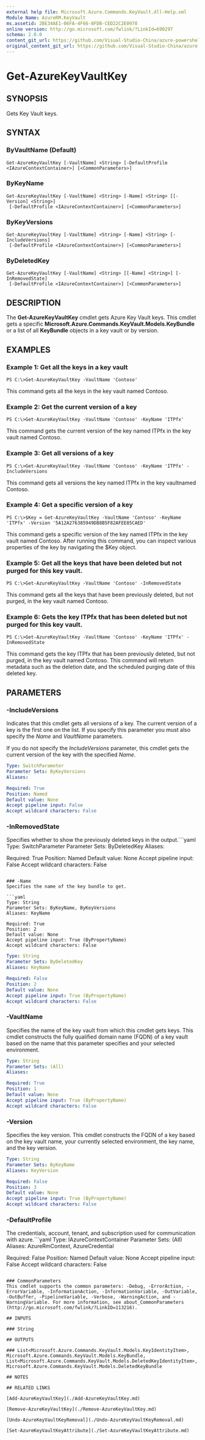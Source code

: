 ```yaml
---
external help file: Microsoft.Azure.Commands.KeyVault.dll-Help.xml
Module Name: AzureRM.KeyVault
ms.assetid: 2BE34AE1-06FA-4F66-8FDB-CED22C2E0978
online version: http://go.microsoft.com/fwlink/?LinkId=690297
schema: 2.0.0
content_git_url: https://github.com/Visual-Studio-China/azure-powershell/blob/preview/src/ResourceManager/KeyVault/Commands.KeyVault/help/Get-AzureKeyVaultKey.md
original_content_git_url: https://github.com/Visual-Studio-China/azure-powershell/blob/preview/src/ResourceManager/KeyVault/Commands.KeyVault/help/Get-AzureKeyVaultKey.md
---
```


# Get-AzureKeyVaultKey

## SYNOPSIS
Gets Key Vault keys.

## SYNTAX

### ByVaultName (Default)
```
Get-AzureKeyVaultKey [-VaultName] <String> [-DefaultProfile <IAzureContextContainer>] [<CommonParameters>]
```

### ByKeyName
```
Get-AzureKeyVaultKey [-VaultName] <String> [-Name] <String> [[-Version] <String>]
 [-DefaultProfile <IAzureContextContainer>] [<CommonParameters>]
```

### ByKeyVersions
```
Get-AzureKeyVaultKey [-VaultName] <String> [-Name] <String> [-IncludeVersions]
 [-DefaultProfile <IAzureContextContainer>] [<CommonParameters>]
```

### ByDeletedKey
```
Get-AzureKeyVaultKey [-VaultName] <String> [[-Name] <String>] [-InRemovedState]
 [-DefaultProfile <IAzureContextContainer>] [<CommonParameters>]
```

## DESCRIPTION
The **Get-AzureKeyVaultKey** cmdlet gets Azure Key Vault keys.
This cmdlet gets a specific **Microsoft.Azure.Commands.KeyVault.Models.KeyBundle** or a list of all **KeyBundle** objects in a key vault or by version.

## EXAMPLES

### Example 1: Get all the keys in a key vault
```
PS C:\>Get-AzureKeyVaultKey -VaultName 'Contoso'
```

This command gets all the keys in the key vault named Contoso.

### Example 2: Get the current version of a key
```
PS C:\>Get-AzureKeyVaultKey -VaultName 'Contoso' -KeyName 'ITPfx'
```

This command gets the current version of the key named ITPfx in the key vault named Contoso.

### Example 3: Get all versions of a key
```
PS C:\>Get-AzureKeyVaultKey -VaultName 'Contoso' -KeyName 'ITPfx' -IncludeVersions
```

This command gets all versions the key named ITPfx in the key vaultnamed Contoso.

### Example 4: Get a specific version of a key
```
PS C:\>$Key = Get-AzureKeyVaultKey -VaultName 'Contoso' -KeyName 'ITPfx' -Version '5A12A276385949DB8B5F82AFEE85CAED'
```

This command gets a specific version of the key named ITPfx in the key vault named Contoso.
After running this command, you can inspect various properties of the key by navigating the $Key object.

### Example 5: Get all the keys that have been deleted but not purged for this key vault.
```
PS C:\>Get-AzureKeyVaultKey -VaultName 'Contoso' -InRemovedState
```

This command gets all the keys that have been previously deleted, but not purged, in the key vault named Contoso.

### Example 6: Gets the key ITPfx that has been deleted but not purged for this key vault.
```
PS C:\>Get-AzureKeyVaultKey -VaultName 'Contoso' -KeyName 'ITPfx' -InRemovedState
```

This command gets the key ITPfx that has been previously deleted, but not purged, in the key vault named Contoso.
This command will return metadata such as the deletion date, and the scheduled purging date of this deleted key.

## PARAMETERS

### -IncludeVersions
Indicates that this cmdlet gets all versions of a key.
The current version of a key is the first one on the list.
If you specify this parameter you must also specify the *Name* and *VaultName* parameters.

If you do not specify the *IncludeVersions* parameter, this cmdlet gets the current version of the key with the specified *Name*.

```yaml
Type: SwitchParameter
Parameter Sets: ByKeyVersions
Aliases: 

Required: True
Position: Named
Default value: None
Accept pipeline input: False
Accept wildcard characters: False
```

### -InRemovedState
Specifies whether to show the previously deleted keys in the output.```yaml
Type: SwitchParameter
Parameter Sets: ByDeletedKey
Aliases: 

Required: True
Position: Named
Default value: None
Accept pipeline input: False
Accept wildcard characters: False
```

### -Name
Specifies the name of the key bundle to get.

```yaml
Type: String
Parameter Sets: ByKeyName, ByKeyVersions
Aliases: KeyName

Required: True
Position: 2
Default value: None
Accept pipeline input: True (ByPropertyName)
Accept wildcard characters: False
```

```yaml
Type: String
Parameter Sets: ByDeletedKey
Aliases: KeyName

Required: False
Position: 2
Default value: None
Accept pipeline input: True (ByPropertyName)
Accept wildcard characters: False
```

### -VaultName
Specifies the name of the key vault from which this cmdlet gets keys.
This cmdlet constructs the fully qualified domain name (FQDN) of a key vault based on the name that this parameter specifies and your selected environment.

```yaml
Type: String
Parameter Sets: (All)
Aliases: 

Required: True
Position: 1
Default value: None
Accept pipeline input: True (ByPropertyName)
Accept wildcard characters: False
```

### -Version
Specifies the key version.
This cmdlet constructs the FQDN of a key based on the key vault name, your currently selected environment, the key name, and the key version.

```yaml
Type: String
Parameter Sets: ByKeyName
Aliases: KeyVersion

Required: False
Position: 3
Default value: None
Accept pipeline input: True (ByPropertyName)
Accept wildcard characters: False
```

### -DefaultProfile
The credentials, account, tenant, and subscription used for communication with azure.```yaml
Type: IAzureContextContainer
Parameter Sets: (All)
Aliases: AzureRmContext, AzureCredential

Required: False
Position: Named
Default value: None
Accept pipeline input: False
Accept wildcard characters: False
```

### CommonParameters
This cmdlet supports the common parameters: -Debug, -ErrorAction, -ErrorVariable, -InformationAction, -InformationVariable, -OutVariable, -OutBuffer, -PipelineVariable, -Verbose, -WarningAction, and -WarningVariable. For more information, see about_CommonParameters (http://go.microsoft.com/fwlink/?LinkID=113216).

## INPUTS

### String

## OUTPUTS

### List<Microsoft.Azure.Commands.KeyVault.Models.KeyIdentityItem>, Microsoft.Azure.Commands.KeyVault.Models.KeyBundle, List<Microsoft.Azure.Commands.KeyVault.Models.DeletedKeyIdentityItem>, Microsoft.Azure.Commands.KeyVault.Models.DeletedKeyBundle

## NOTES

## RELATED LINKS

[Add-AzureKeyVaultKey](./Add-AzureKeyVaultKey.md)

[Remove-AzureKeyVaultKey](./Remove-AzureKeyVaultKey.md)

[Undo-AzureKeyVaultKeyRemoval](./Undo-AzureKeyVaultKeyRemoval.md)

[Set-AzureKeyVaultKeyAttribute](./Set-AzureKeyVaultKeyAttribute.md)

